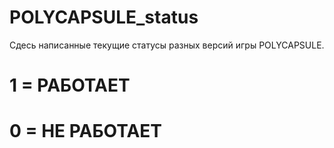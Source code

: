 # POLYCAPSULE_status

Сдесь написанные текущие статусы разных версий игры POLYCAPSULE.

# 1 = РАБОТАЕТ
# 0 = НЕ РАБОТАЕТ
